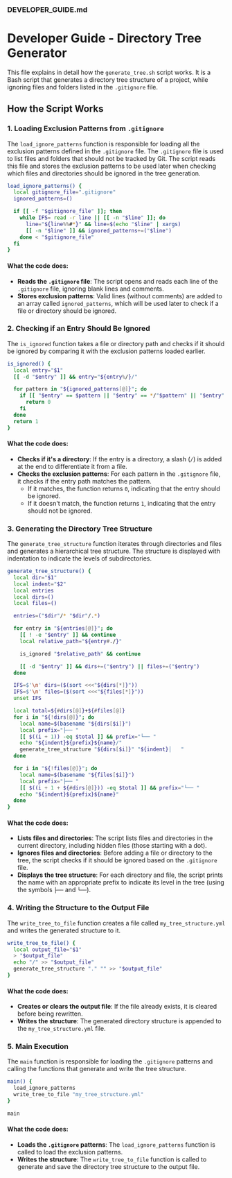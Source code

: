 ### DEVELOPER_GUIDE.md

# Developer Guide - Directory Tree Generator

This file explains in detail how the `generate_tree.sh` script works. It is a Bash script that generates a directory tree structure of a project, while ignoring files and folders listed in the `.gitignore` file.

## How the Script Works

### 1. **Loading Exclusion Patterns from `.gitignore`**

The `load_ignore_patterns` function is responsible for loading all the exclusion patterns defined in the `.gitignore` file. The `.gitignore` file is used to list files and folders that should not be tracked by Git. The script reads this file and stores the exclusion patterns to be used later when checking which files and directories should be ignored in the tree generation.

```bash
load_ignore_patterns() {
  local gitignore_file=".gitignore"
  ignored_patterns=()

  if [[ -f "$gitignore_file" ]]; then
    while IFS= read -r line || [[ -n "$line" ]]; do
      line="${line%%#*}" && line=$(echo "$line" | xargs)
      [[ -n "$line" ]] && ignored_patterns+=("$line")
    done < "$gitignore_file"
  fi
}
```

#### What the code does:

- **Reads the `.gitignore` file**: The script opens and reads each line of the `.gitignore` file, ignoring blank lines and comments.
- **Stores exclusion patterns**: Valid lines (without comments) are added to an array called `ignored_patterns`, which will be used later to check if a file or directory should be ignored.

### 2. **Checking if an Entry Should Be Ignored**

The `is_ignored` function takes a file or directory path and checks if it should be ignored by comparing it with the exclusion patterns loaded earlier.

```bash
is_ignored() {
  local entry="$1"
  [[ -d "$entry" ]] && entry="${entry%/}/"

  for pattern in "${ignored_patterns[@]}"; do
    if [[ "$entry" == $pattern || "$entry" == */"$pattern" || "$entry" == "$pattern"* ]]; then
      return 0
    fi
  done
  return 1
}
```

#### What the code does:

- **Checks if it's a directory**: If the entry is a directory, a slash (`/`) is added at the end to differentiate it from a file.
- **Checks the exclusion patterns**: For each pattern in the `.gitignore` file, it checks if the entry path matches the pattern.
  - If it matches, the function returns `0`, indicating that the entry should be ignored.
  - If it doesn't match, the function returns `1`, indicating that the entry should not be ignored.

### 3. **Generating the Directory Tree Structure**

The `generate_tree_structure` function iterates through directories and files and generates a hierarchical tree structure. The structure is displayed with indentation to indicate the levels of subdirectories.

```bash
generate_tree_structure() {
  local dir="$1"
  local indent="$2"
  local entries
  local dirs=()
  local files=()

  entries=("$dir"/* "$dir"/.*)

  for entry in "${entries[@]}"; do
    [[ ! -e "$entry" ]] && continue
    local relative_path="${entry#./}"

    is_ignored "$relative_path" && continue

    [[ -d "$entry" ]] && dirs+=("$entry") || files+=("$entry")
  done

  IFS=$'\n' dirs=($(sort <<<"${dirs[*]}"))
  IFS=$'\n' files=($(sort <<<"${files[*]}"))
  unset IFS

  local total=${#dirs[@]}+${#files[@]}
  for i in "${!dirs[@]}"; do
    local name=$(basename "${dirs[$i]}")
    local prefix="├── "
    [[ $((i + 1)) -eq $total ]] && prefix="└── "
    echo "${indent}${prefix}${name}/"
    generate_tree_structure "${dirs[$i]}" "${indent}│   "
  done

  for i in "${!files[@]}"; do
    local name=$(basename "${files[$i]}")
    local prefix="├── "
    [[ $((i + 1 + ${#dirs[@]})) -eq $total ]] && prefix="└── "
    echo "${indent}${prefix}${name}"
  done
}
```

#### What the code does:

- **Lists files and directories**: The script lists files and directories in the current directory, including hidden files (those starting with a dot).
- **Ignores files and directories**: Before adding a file or directory to the tree, the script checks if it should be ignored based on the `.gitignore` file.
- **Displays the tree structure**: For each directory and file, the script prints the name with an appropriate prefix to indicate its level in the tree (using the symbols `├──` and `└──`).

### 4. **Writing the Structure to the Output File**

The `write_tree_to_file` function creates a file called `my_tree_structure.yml` and writes the generated structure to it.

```bash
write_tree_to_file() {
  local output_file="$1"
  > "$output_file"
  echo "/" >> "$output_file"
  generate_tree_structure "." "" >> "$output_file"
}
```

#### What the code does:

- **Creates or clears the output file**: If the file already exists, it is cleared before being rewritten.
- **Writes the structure**: The generated directory structure is appended to the `my_tree_structure.yml` file.

### 5. **Main Execution**

The `main` function is responsible for loading the `.gitignore` patterns and calling the functions that generate and write the tree structure.

```bash
main() {
  load_ignore_patterns
  write_tree_to_file "my_tree_structure.yml"
}

main
```

#### What the code does:

- **Loads the `.gitignore` patterns**: The `load_ignore_patterns` function is called to load the exclusion patterns.
- **Writes the structure**: The `write_tree_to_file` function is called to generate and save the directory tree structure to the output file.
